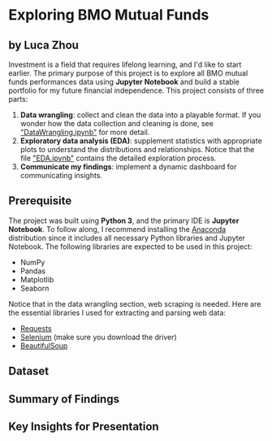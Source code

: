 # Exploring BMO Mutual Funds
## by Luca Zhou

Investment is a field that requires lifelong learning, and I'd like to start earlier. The primary purpose of this project is to explore all BMO mutual funds performances data using **Jupyter Notebook** and build a stable portfolio for my future financial independence. This project consists of three parts:

1. **Data wrangling**: collect and clean the data into a playable format. If you wonder how the data collection and cleaning is done, see ["DataWrangling.ipynb"](https://github.com/chefZau/Exploring-BMO-MFunds/blob/main/DataWrangling.ipynb) for more detail.
2. **Exploratory data analysis (EDA)**: supplement statistics with appropriate plots to understand the distributions and relationships. Notice that the file ["EDA.ipynb"](https://github.com/chefZau/Exploring-BMO-MFunds/blob/main/EDA.ipynb) contains the detailed exploration process.
3. **Communicate my findings**: implement a dynamic dashboard for communicating insights.

## Prerequisite

The project was built using **Python 3**, and the primary IDE is **Jupyter Notebook**. To follow along, I recommend installing the [Anaconda](https://docs.anaconda.com/anaconda/install/index.html) distribution since it includes all necessary Python libraries and Jupyter Notebook. The following libraries are expected to be used in this project:

* NumPy
* Pandas
* Matplotlib
* Seaborn

Notice that in the data wrangling section, web scraping is needed. Here are the essential libraries I used for extracting and parsing web data:

* [Requests](https://docs.python-requests.org/en/master/)
* [Selenium](https://selenium-python.readthedocs.io) (make sure you download the driver)
* [BeautifulSoup](https://www.crummy.com/software/BeautifulSoup/bs4/doc/)


## Dataset


## Summary of Findings


## Key Insights for Presentation

